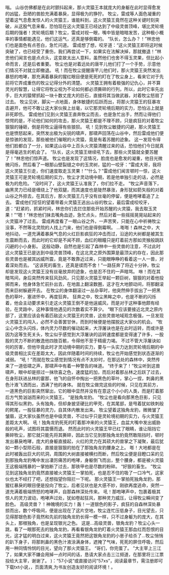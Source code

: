 嗡。
山谷仿佛都是在此时颤抖起来，那火灵猿王本就庞大的身躯在此时显得愈发的凶猛，丑陋的兽脸充满着暴戾，显得极为的狰狞。
牧尘，雷成等人面色凝重的望着这气息愈发惊人的火灵猿王，谁能料到，这火灵猿王竟然在这种关键时刻突破，从这股气息来看，恐怕现在这火灵猿王已经达到了中级灵兽顶峰，堪比灵轮境后期的强者！灵轮境后期？牧尘，雷成对视一眼，嘴中皆是暗暗发苦，这种极小概率的事情都能遇见，他们这运气，还真是够倒霉的。
“队长，怎么办？！”林忠他们也是面色有点苍白，急忙问道。
雷成想了想，咬牙道：“这火灵猿王即将这时候突破了，也已经受了重伤，我们再尝试一下，如果实在法解决掉，那就撤退！”林忠他们闻言也是点点头，这变故太出人意料，虽然他们也舍不得玉灵果，但比起小命而言，还是后者重要。
牧尘也是对着远处的唐芊儿他们打了一个手势，示意他们情况不对就立即撤退。
吼！而在牧尘提醒唐芊儿他们时，那火灵猿王突然发出暴怒的咆哮，那充满着暴戾的猩红眼目便是死死的盯在了牧尘身上，看来它对于先前将它弄成重伤的牧尘记得分外的清楚。
火灵猿王拥有着极强的记仇心，并不算灵光的智慧，让得它将牧尘视为不论如何都必须撕碎的行列，所以，此时它率先出手，巨大的猿臂抓起一块十数丈庞大的巨石，直接将其当做武器，对着牧尘怒扇了过去。
牧尘见状，脚尖一点地面，身体敏捷的后跃而出，将那火灵猿王的狂暴攻击避开，他可不敢让这大家伙挨上丝毫，以它那灵轮境后期的实力，恐怕沾上就是非死即伤。
雷成他们见到火灵猿王直奔牧尘而去，也是急忙出手，然而让得他们惊愕的是，不论他们如何的攻击，那火灵猿王都是不理不顾，只是疯狂的对着牧尘狠狠的锤砸，倒是将牧尘逼得有些狼狈。
吼！见到牧尘敏捷的闪避，那火灵猿王也是愤怒起来，突然发出极为尖锐的啸声，那啸声回荡在山谷中，然后雷成他们便是惊骇的发现，那些被他们催眠的火灵猿，竟是有着苏醒的迹象。
这一发现令得他们脸都白了一分，如果这山谷中上百头火灵猿清醒过来的话，恐怕他们今日就真是得毫逃生的机会了。
“队长，这火灵猿王继续吼下去，那些火灵猿就全要苏醒了！”林忠他们惊声道。
牧尘也是发现了这情况，脸庞也是愈发的凝重，他目光微微闪烁，然后看了一眼那山壁裂缝之中的玉灵树，猛的一咬牙：“雷成大哥，我将这火灵猿王引走，你们速度取走玉灵果！”“什么？”雷成他们闻言顿时一惊，这火灵猿王可是灵轮境后期的实力，牧尘才灵动境中期，若是他单独引走的话，必然是极为的危险。
“没时间了，这火灵猿王认准我了，你们拉不走。
”牧尘声音落下，幽黑灵力已经是缠绕上了他双腿，而其速度也是陡然暴涨，身形犹如箭矢般的对着山谷之外掠去，在其后方，那火灵猿王几乎没有丝毫的停留，便是咆哮着追了上去。
雷成他们怔怔的望着带着火灵猿王逃出山谷的牧尘，最后雷成咬咬牙，道：“赶紧的，抓紧时间，林忠你们去拦住那些开始苏醒的火灵猿，我去取玉灵果！”“嗯！”林忠他们抹去嘴角血迹，急忙点头，然后对着一些摇摇晃晃站起来的火灵猿冲了过去。
雷成再度看了一眼山谷之外，一声苦笑，只能在心中祈祷牧尘没事，不然等北灵院的人找上门来，他们也是得倒霉啊。
...嘭嘭！森林之中，大地抖动，一道充满着暴戾气息的火红巨影疯狂的冲击而过，沿途的大树都是被其生生震断而去，而此时的它却是不闻不顾，血红的眼瞳只是盯着前方那如灵猴般跳跃闪避的小小身影。
这般动静，自然也是引起了森林中一些灵兽的注意，不过此时这火灵猿王已是达到中级灵兽顶峰，在这北灵之原外围算是最顶尖的存在，因此那些灵兽也是被其凶威所震，竟是不敢靠近过来，只能眼睁睁的看着这一人一兽，对着深处而去。
“这该死的畜生，还真是锲而不舍！”一路狂奔了将近十分钟，牧尘却是发现这火灵猿王没有丝毫放弃的迹象，也是忍不住的一声暗骂。
咻！而在其暗骂间，身后突然传来狂风劲风，只见那火灵猿王举起一颗巨树，狠狠的对着他投掷而来，他身体急忙前扑出去，在地面上翻滚数圈，这才在大地颤动间，将那翻滚而来巨树躲避开去。
在牧尘的身体翻滚过一丛杂草时，他突然伸手拔出了一把黑色的草叶，塞进怀中，再度狂奔。
狂奔之中，牧尘黑眸之中，也是不断的闪烁着，他会主动要求来引走这火灵猿王倒不是他逞威风，而是对于这种事他颇有经验，在灵路中，这种事情他遇见的次数着实不算少。
“眼下应该要接近北灵之原内部了，这里应该会有着匹敌这火灵猿王的灵兽，这些灵兽地域观念极强，一旦发现火灵猿王的闯入，必然不会善罢甘休，而到时候便是他摆脱这大家伙的机会。
”牧尘心中念头闪烁，体内灵力尽数的催动起来，大浮屠诀也是在此时运转，而或许是因为这等生死关头，牧尘似乎感觉到大浮屠诀的运转速度都是变得速了许多，一股股的灵力不断的散逸他四肢百骸，令得他不至于精疲力竭。
不过不管大浮屠诀如何的厉害，但他毕竟此时才灵动境中期的实力，要与一头实力达到灵轮境后期的中级灵兽相比实在差距太大，因此伴随着时间的持续，牧尘也开始感觉到状态逐渐的减弱。
“吼！”而就在牧尘感觉到情况有点不太妙时，在那远处的森林中，突然传来了一道低啸之声，那啸声中有着一种警告的味道。
“终于来了！”牧尘听到这兽啸声，眼中却是掠过一抹欣喜之色，速度猛的加，而后对着那丛林之后跃了过去，在身形跃进丛林的霎那，他飞的自怀中掏出一把黑色的草叶，掌心一捏，刺鼻的黑色汁液飞洒而出，洒满了他的身体。
就在牧尘做完这些的时候，只见在其前方，一道黑色的巨影突然窜出，它的眼中显然并没有在意这个小小的人类，而是盯着那后方气势汹汹而来的火灵猿王。
“是独角龙豹。
”牧尘也是看向那黑色巨影，只见得其形似黑豹，头有独角，但却身披坚硬比的甲壳，在其尾部，是甩着犹如铁刺般的鳄尾，一股狂暴的灵力，自其体内散发出来。
牧尘望着这独角龙豹，微微皱了皱眉，这大家伙虽然也是中级灵兽，不过似乎只是灵轮境初期的实力，与火灵猿王差距太大啊。
吼！独角龙豹死死的盯着那冲来的火灵猿王，血盆大嘴中发出威胁般的吼声，试图将其震慑而退。
然而此时的火灵猿王早已红了眼睛，谁让阻挡它撕碎牧尘，那它就只能先将其撕碎，因此当它见到那独角龙豹竟然敢阻挡时，顿时发出暴戾咆哮，庞大的身躯直接起，火红的灵力在其硕大的兽掌之下凝聚，最后犹如一颗小型陨石般，直接是狠狠的拍在了那独角龙豹腰身之上。
嘭！大地都是在此时被轰出巨大的坑洞，周围的大树直接被横扫而断，然后牧尘便是目瞪口呆的见到那独角龙豹嘴中发出凄厉痛苦的咆哮，身躯倒飞而出，整个腰身，都是被火灵猿王这极端残暴的一掌拍断了过去，那铁甲也是尽数的粉碎。
“好狠的畜生。
”牧尘见到这独角龙豹竟然直接被火灵猿王一掌拍死，也是忍不住的吸了一口冷气，这家伙也太不经打了吧，还想指望你阻拦一下呢。
那火灵猿王一掌拍死独角龙豹，那猩红暴戾的眼目便是投向了牧尘，后者见状也是大感不妙，刚欲再度逃命，突然一道充满着极端愤怒的咆哮声，自那森林深处传来。
吼！那咆哮声中，包裹着极其惊人的灵力波动，咆哮声过处，犹如卷起狂风，那种灵力威压，让得牧尘瞬间变了脸色。
高级灵兽？！神魄境的实力！轰！一道银色的影子，疯狂的自森林深处暴掠而出，数个呼吸间，便是出现在了这片空地，牧尘连忙压低身子，目光望去，只见得那银色影子竟然和先前的独角龙豹长得一模一样，只不过身躯为的庞大，在其头上，那根独角，也是呈现银光之色。
这是...高级灵兽，银角龙豹？牧尘心头一跳，看了一眼那死去的独角龙豹，再看看银角龙豹盯着火灵猿王那血红而怨恨的目光，这才猛的明白过来，这火灵猿王竟然把这银角龙豹的小崽子给杀了...牧尘悄悄的趴下身子，将那刺鼻的黑色汁液涂满身体，遮掩了气味，死死的屏住呼吸，然后用一种同情怜悯的目光，望向了那火灵猿王。
“哥们，你完蛋了。
”大主宰上三江了，如果大家不嫌会用掉一点时间的话，恳请大家点击三江频道，在那里将三江票投给大主宰，谢谢了。
)：“57小说”或直接访问“57xs”，阅读最章节，需注册即可下载txt小说，，页面清爽,为书友创造友好的阅读环境！。
